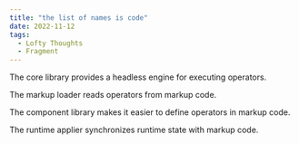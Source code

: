 ```yaml
---
title: "the list of names is code"
date: 2022-11-12
tags:
  - Lofty Thoughts
  - Fragment
---
```

The core library provides a headless engine for executing operators.

The markup loader reads operators from markup code.

The component library makes it easier to define operators in markup code.

The runtime applier synchronizes runtime state with markup code.
